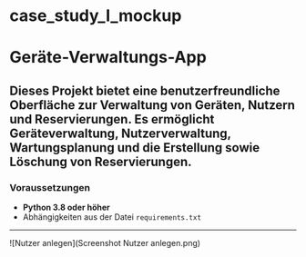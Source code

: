 # case_study_I_mockup

# Geräte-Verwaltungs-App

Dieses Projekt bietet eine benutzerfreundliche Oberfläche zur Verwaltung von Geräten, Nutzern und Reservierungen. Es ermöglicht Geräteverwaltung, Nutzerverwaltung, Wartungsplanung und die Erstellung sowie Löschung von Reservierungen.
---

### Voraussetzungen
- **Python 3.8 oder höher**
- Abhängigkeiten aus der Datei `requirements.txt`
---

![Nutzer anlegen](Screenshot Nutzer anlegen.png)